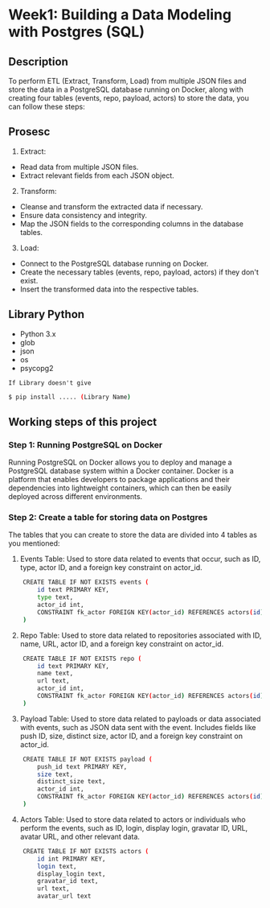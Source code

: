# Week1: Building a Data Modeling with Postgres (SQL)

## Description

To perform ETL (Extract, Transform, Load) from multiple JSON files and store the data in a PostgreSQL database running on Docker, along with creating four tables (events, repo, payload, actors) to store the data, you can follow these steps:

## Prosesc
1. Extract:
- Read data from multiple JSON files.
- Extract relevant fields from each JSON object.

2. Transform:
- Cleanse and transform the extracted data if necessary.
- Ensure data consistency and integrity.
- Map the JSON fields to the corresponding columns in the database tables.

3. Load:
- Connect to the PostgreSQL database running on Docker.
- Create the necessary tables (events, repo, payload, actors) if they don't exist.
- Insert the transformed data into the respective tables.
  
## Library Python

- Python 3.x
- glob
- json
- os
- psycopg2 
  
`If Library doesn't give`
```bash
$ pip install ..... (Library Name)
```

## Working steps of this project
### Step 1: Running PostgreSQL on Docker
Running PostgreSQL on Docker allows you to deploy and manage a PostgreSQL database system within a Docker container. Docker is a platform that enables developers to package applications and their dependencies into lightweight containers, which can then be easily deployed across different environments.


### Step 2: Create a table for storing data on Postgres
The tables that you can create to store the data are divided into 4 tables as you mentioned:

1. Events Table:
Used to store data related to events that occur, such as ID, type, actor ID, and a foreign key constraint on actor_id.
```bash
    CREATE TABLE IF NOT EXISTS events (
        id text PRIMARY KEY,
        type text,
        actor_id int,
        CONSTRAINT fk_actor FOREIGN KEY(actor_id) REFERENCES actors(id)
    )
```

2. Repo Table:
Used to store data related to repositories associated with ID, name, URL, actor ID, and a foreign key constraint on actor_id.

```bash
    CREATE TABLE IF NOT EXISTS repo (
        id text PRIMARY KEY,
        name text,
        url text,
        actor_id int,
        CONSTRAINT fk_actor FOREIGN KEY(actor_id) REFERENCES actors(id)
    )
```

3. Payload Table:
Used to store data related to payloads or data associated with events, such as JSON data sent with the event. Includes fields like push ID, size, distinct size, actor ID, and a foreign key constraint on actor_id.
```bash
    CREATE TABLE IF NOT EXISTS payload (
        push_id text PRIMARY KEY,
        size text,
        distinct_size text,
        actor_id int,
        CONSTRAINT fk_actor FOREIGN KEY(actor_id) REFERENCES actors(id)
    )
```
4. Actors Table:
Used to store data related to actors or individuals who perform the events, such as ID, login, display login, gravatar ID, URL, avatar URL, and other relevant data.

```bash
    CREATE TABLE IF NOT EXISTS actors (
        id int PRIMARY KEY,
        login text,
        display_login text,
        gravatar_id text,
        url text,
        avatar_url text
```

